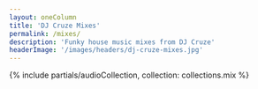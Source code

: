 ```yaml
---
layout: oneColumn
title: 'DJ Cruze Mixes'
permalink: /mixes/
description: 'Funky house music mixes from DJ Cruze'
headerImage: '/images/headers/dj-cruze-mixes.jpg'
---
```


{% include partials/audioCollection, collection: collections.mix %}
